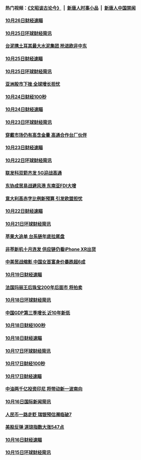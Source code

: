 #### 热门视频：[《文昭谈古论今》](https://github.com/gfw-breaker/wenzhao/blob/master/README.md?t=10290933) &nbsp;|&nbsp; [新唐人时事小品](https://github.com/gfw-breaker/ntdtv-comedy/blob/master/README.md?t=10290933) &nbsp;|&nbsp; [新唐人中国禁闻](https://github.com/gfw-breaker/ntdtv-news/blob/master/README.md?t=10290933)

#### [10月26日财经速瞄](../pages/news208/a1396948.md?t=10290933) 

#### [10月25日环球财经简讯](../pages/news208/a1396909.md?t=10290933) 

#### [台泥携土耳其最大水泥集团 抢进欧非中东](../pages/news208/a1396899.md?t=10290933) 

#### [10月25日财经速瞄](../pages/news208/a1396828.md?t=10290933) 

#### [10月25日环球财经简讯](../pages/news208/a1396771.md?t=10290933) 

#### [亚洲股市下挫 全球增长担忧](../pages/news208/a1396757.md?t=10290933) 

#### [10月24日财经100秒](../pages/news208/a1396750.md?t=10290933) 

#### [10月24日财经速瞄](../pages/news208/a1396676.md?t=10290933) 

#### [10月23日环球财经简讯](../pages/news208/a1396638.md?t=10290933) 

#### [穿戴市场仍有高含金量 高通合作台厂伙伴](../pages/news208/a1396618.md?t=10290933) 

#### [10月23日财经速瞄](../pages/news208/a1396523.md?t=10290933) 

#### [10月22日环球财经简讯](../pages/news208/a1396479.md?t=10290933) 

#### [联发科双箭齐发 5G迎战高通](../pages/news208/a1396463.md?t=10290933) 

#### [东协成贸易战避风港 东南亚FDI大增](../pages/news208/a1396462.md?t=10290933) 

#### [意大利高赤字比例新预算 引发欧盟担忧](../pages/news208/a1396344.md?t=10290933) 

#### [10月22日财经速瞄](../pages/news208/a1396383.md?t=10290933) 

#### [10月21日环球财经简讯](../pages/news208/a1396338.md?t=10290933) 

#### [苹果大追单 台系链年底拉尾盘](../pages/news208/a1396320.md?t=10290933) 

#### [非苹新机十月连发 供应链仍看iPhone XR出货](../pages/news208/a1396220.md?t=10290933) 

#### [中美贸战缩影 中国女首富身价暴跌超6成](../pages/news208/a1396150.md?t=10290933) 

#### [10月19日财经速瞄](../pages/news208/a1396078.md?t=10290933) 

#### [法国玛丽王后珠宝200年后面市 将拍卖](../pages/news208/a1396074.md?t=10290933) 

#### [10月18日环球财经简讯](../pages/news208/a1396037.md?t=10290933) 

#### [中国GDP第三季增长 近10年新低](../pages/news208/a1396032.md?t=10290933) 

#### [10月18日财经100秒](../pages/news208/a1396017.md?t=10290933) 

#### [10月18日财经速瞄](../pages/news208/a1395923.md?t=10290933) 

#### [10月17日环球财经简讯](../pages/news208/a1395879.md?t=10290933) 

#### [10月17日财经100秒](../pages/news208/a1395862.md?t=10290933) 

#### [10月17日财经速瞄](../pages/news208/a1395794.md?t=10290933) 

#### [中油两千亿投资印尼 将带动新一波南向](../pages/news208/a1395728.md?t=10290933) 

#### [10月16日国际新闻简讯](../pages/news208/a1395726.md?t=10290933) 

#### [人民币一路走贬 瑞银预估濒临破7](../pages/news208/a1395619.md?t=10290933) 

#### [美股反弹 道琼指数大涨547点](../pages/news208/a1395665.md?t=10290933) 

#### [10月16日财经速瞄](../pages/news208/a1395646.md?t=10290933) 

#### [10月15日环球财经简讯](../pages/news208/a1395588.md?t=10290933) 

